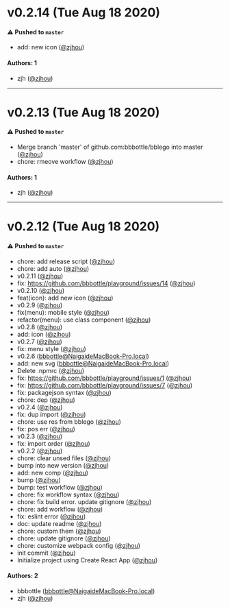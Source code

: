 # v0.2.14 (Tue Aug 18 2020)

#### ⚠️ Pushed to `master`

- add: new icon ([@zjhou](https://github.com/zjhou))

#### Authors: 1

- zjh ([@zjhou](https://github.com/zjhou))

---

# v0.2.13 (Tue Aug 18 2020)

#### ⚠️ Pushed to `master`

- Merge branch 'master' of github.com:bbbottle/bblego into master ([@zjhou](https://github.com/zjhou))
- chore: rmeove workflow ([@zjhou](https://github.com/zjhou))

#### Authors: 1

- zjh ([@zjhou](https://github.com/zjhou))

---

# v0.2.12 (Tue Aug 18 2020)

#### ⚠️ Pushed to `master`

- chore: add release script ([@zjhou](https://github.com/zjhou))
- chore: add auto ([@zjhou](https://github.com/zjhou))
- v0.2.11 ([@zjhou](https://github.com/zjhou))
- fix: https://github.com/bbbottle/playground/issues/14 ([@zjhou](https://github.com/zjhou))
- v0.2.10 ([@zjhou](https://github.com/zjhou))
- feat(icon): add new icon ([@zjhou](https://github.com/zjhou))
- v0.2.9 ([@zjhou](https://github.com/zjhou))
- fix(menu): mobile style ([@zjhou](https://github.com/zjhou))
- refactor(menu): use class component ([@zjhou](https://github.com/zjhou))
- v0.2.8 ([@zjhou](https://github.com/zjhou))
- add: icon ([@zjhou](https://github.com/zjhou))
- v0.2.7 ([@zjhou](https://github.com/zjhou))
- fix: menu style ([@zjhou](https://github.com/zjhou))
- v0.2.6 (bbbottle@NaigaideMacBook-Pro.local)
- add: new svg (bbbottle@NaigaideMacBook-Pro.local)
- Delete .npmrc ([@zjhou](https://github.com/zjhou))
- fix: https://github.com/bbbottle/playground/issues/1 ([@zjhou](https://github.com/zjhou))
- fix: https://github.com/bbbottle/playground/issues/7 ([@zjhou](https://github.com/zjhou))
- fix: packagejson syntax ([@zjhou](https://github.com/zjhou))
- chore: dep ([@zjhou](https://github.com/zjhou))
- v0.2.4 ([@zjhou](https://github.com/zjhou))
- fix: dup import ([@zjhou](https://github.com/zjhou))
- chore: use res from bblego ([@zjhou](https://github.com/zjhou))
- fix: pos err ([@zjhou](https://github.com/zjhou))
- v0.2.3 ([@zjhou](https://github.com/zjhou))
- fix: import order ([@zjhou](https://github.com/zjhou))
- v0.2.2 ([@zjhou](https://github.com/zjhou))
- chore: clear unsed files ([@zjhou](https://github.com/zjhou))
- bump into new version ([@zjhou](https://github.com/zjhou))
- add: new comp ([@zjhou](https://github.com/zjhou))
- bump ([@zjhou](https://github.com/zjhou))
- bump: test workflow ([@zjhou](https://github.com/zjhou))
- chore: fix workflow syntax ([@zjhou](https://github.com/zjhou))
- chore: fix build error. update gitignore ([@zjhou](https://github.com/zjhou))
- chore: add workflow ([@zjhou](https://github.com/zjhou))
- fix: eslint error ([@zjhou](https://github.com/zjhou))
- doc: update readme ([@zjhou](https://github.com/zjhou))
- chore: custom them ([@zjhou](https://github.com/zjhou))
- chore: update gitignore ([@zjhou](https://github.com/zjhou))
- chore: customize webpack config ([@zjhou](https://github.com/zjhou))
- init commit ([@zjhou](https://github.com/zjhou))
- Initialize project using Create React App ([@zjhou](https://github.com/zjhou))

#### Authors: 2

- bbbottle (bbbottle@NaigaideMacBook-Pro.local)
- zjh ([@zjhou](https://github.com/zjhou))
